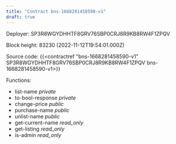 ```yaml
---
title: "Contract bns-1668281458590-v1"
draft: true
---
```

Deployer: SP3R8WGYDHHTF8GRV76SBP0CRJ8R9KB8RW4F1ZPQV


 



Block height: 83230 (2022-11-12T19:54:01.000Z)

Source code: {{<contractref "bns-1668281458590-v1" SP3R8WGYDHHTF8GRV76SBP0CRJ8R9KB8RW4F1ZPQV bns-1668281458590-v1>}}

Functions:

* list-name _private_
* to-bool-response _private_
* change-price _public_
* purchase-name _public_
* unlist-name _public_
* get-current-name _read_only_
* get-listing _read_only_
* is-admin _read_only_
